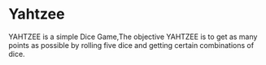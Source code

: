 # Yahtzee
YAHTZEE is a simple Dice Game,The objective YAHTZEE is to get as many points as possible by rolling five dice and getting certain combinations of dice.
